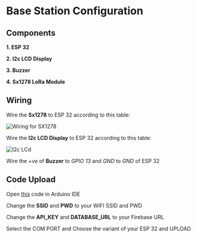 # Base Station Configuration

## Components

**1. ESP 32** 

**2. I2c LCD Display**

**3. Buzzer**

**4. Sx1278 LoRa Module** 

## Wiring

Wire the **Sx1278** to ESP 32 according to this table:



![Wiring for SX1278](https://github.com/Shxrvxshar7/Prowl-Watch/assets/77162339/4b19b0e2-e930-494a-9327-d267e41ddc95)



Wire the **I2c LCD Display** to ESP 32 according to this table:


![I2c LCd](https://github.com/Shxrvxshar7/Prowl-Watch/assets/77162339/7d2d4af3-794b-417f-9cda-88a024dac4a7)


Wire the _+ve_ of **Buzzer** to _GPIO 13_ and _GND_ to _GND_ of ESP 32

## Code Upload
Open [this](/src/Arduino_Code/ESP_32_LoRa_FB/ESP_32_LoRa_FB.ino) code in Arduino IDE

Change the **SSID** and **PWD** to your WIFI SSID and PWD 

Change the **API_KEY** and **DATABASE_URL** to your Firebase URL 


Select the COM PORT and Choose the variant of your ESP 32 and UPLOAD

